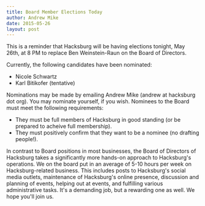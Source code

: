 ```yaml
---
title: Board Member Elections Today
author: Andrew Mike
date: 2015-05-26
layout: post
---
```


This is a reminder that Hacksburg will be having elections tonight, May 26th, at 8 PM to replace Ben Weinstein-Raun on the Board of Directors.

Currently, the following candidates have been nominated:

  * Nicole Schwartz
  * Karl Bitikofer (tentative)

Nominations may be made by emailing Andrew Mike (andrew at hacksburg dot org). You may nominate yourself, if you wish. Nominees to the Board must meet the following requirements:

  - They must be full members of Hacksburg in good standing (or be prepared to acheive full membership).
  - They must positively confirm that they want to be a nominee (no drafting people!).
  
In contrast to Board positions in most businesses, the Board of Directors of Hacksburg takes a significantly more hands-on approach to Hacksburg's operations. We on the board put in an average of 5-10 hours per week on Hacksburg-related business. This includes posts to Hacksburg's social media outlets, maintenance of Hacksburg's online presence, discussion and planning of events, helping out at events, and fulfilling various administrative tasks. It's a demanding job, but a rewarding one as well. We hope you'll join us.